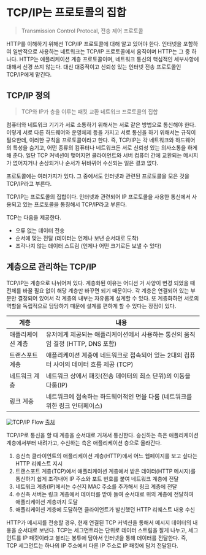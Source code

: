 # TCP/IP는 프로토콜의 집합

> Transmission Control Protocal, 전송 제어 프로토콜

HTTP를 이해하기 위해선 TCP/IP 프로토콜에 대해 알고 있어야 한다.
인터넷을 포함하여 일반적으로 사용하는 네트워크는 TCP/IP 프로토콜에서 움직이며 HTTP는 그 중 하나다.
HTTP는 애플리케이션 계층 프로토콜이며, 네트워크 통신의 핵심적인 세부사항에 대해서 신경 쓰지 않는다. 대신 대중적이고 신뢰성 있는 인터넷 전송 프로토콜인 TCP/IP에게 맡긴다.

## TCP/IP 정의

> TCP와 IP가 층을 이루는 패킷 교환 네트워크 프로토콜의 집합

컴퓨터와 네트워크 기기가 서로 소통하기 위해서는 서로 같은 방법으로 통신해야 한다.
이렇게 서로 다른 하드웨어와 운영체제 등을 가지고 서로 통신을 하기 위해서는 규칙이 필요한데, 이러한 규칙을 프로토콜이라고 한다.
즉, TCP/IP는 각 네트워크와 하드웨어의 특성을 숨기고, 어떤 종류의 컴퓨터나 네트워크든 서로 신뢰성 있는 의사소통을 하게 해 준다.
일단 TCP 커넥션이 맺어지면 클라이언트와 서버 컴퓨터 간에 교환되는 메시지가 없어지거나 손상되거나 순서가 뒤바뀌어 수신되는 일은 결코 없다.

프로토콜에는 여러가지가 있다. 그 중에서도 인터넷과 관련된 프로토콜을 모은 것을 TCP/IP라고 부른다.

TCP/IP는 프로토콜의 집합이다. 인터넷과 관련되어 IP 프로토콜을 사용한 통신에서 사용되고 있는 프로토콜을 통칭해서 TCP/IP라고 부른다.

TCP는 다음을 제공한다.
- 오류 없는 데이터 전송
- 순서에 맞는 전달 (데이터는 언제나 보낸 순서대로 도착)
- 조각나지 않는 데이터 스트림 (언제나 어떤 크기로든 보낼 수 있다)

## 계층으로 관리하는 TCP/IP

TCP/IP는 계층으로 나뉘어져 있다. 계층화된 이유는 어디선 거 사양이 변경 되었을 때 전체를 바꿀 필요 없이 해당 계층만 바꾸면 되기 때문이다. 각 계층은 연결되어 있는 부분만 결정되어 있어서 각 계층의 내부는 자유롭게 설계할 수 있다.
또 계층화하면 서로의 역할을 독립적으로 담당하기 때문에 설계를 편하게 할 수 있다는 장점이 있다.


|계층|내용|
|------|---|
|애플리케이션 계층|유저에게 제공되는 애플리케이션에서 사용하는 통신의 움직임 결정 (HTTP, DNS 포함)|
|트랜스포트 계층|애플리케이션 계층에 네트워크로 접속되어 있는 2대의 컴퓨터 사이의 데이터 흐름 제공 (TCP)|
|네트워크 계층|네트워크 상에서 패킷(전송 데이터의 최소 단위)의 이동을 다룸(IP)|
|링크 계층|네트워크에 접속하는 하드웨어적인 면을 다룸 (네트워크를 위한 링크 인터페이스)|

![TCP/IP Flow](https://docs.oracle.com/cd/E26505_01/html/E27061/figures/ipov.fig88.png)
[출처](https://docs.oracle.com/cd/E26505_01/html/E27061/ipov-29.html)

TCP/IP로 통신을 할 때 계층을 순서대로 거쳐서 통신한다. 송신하는 측은 애플리케이션 계층에서부터 내려가고, 수신하는 측은 애플리케이션 층으로 올라간다.
1) 송신측 클라이언트의 애플리케이션 계층(HTTP)에서 어느 웹페이지를 보고 싶다는 HTTP 리퀘스트 지시
2) 트랜스포트 계층(TCP)에서 애플리케이션 계층에서 받은 데이터(HTTP 메시지)를 통신하기 쉽게 조각내어 IP 주소와 포트 번호를 붙여 네트워크 계층에 전달
3) 네트워크 계층(IP)에서는 수신지 MAC 주소를 추가해서 링크 계층에 전달
4) 수신측 서버는 링크 계층에서 데이터를 받아 들여 순서대로 위의 계층에 전달하여 애플리케이션 계층까지 도달
5) 애플리케이션 계층에 도달하면 클라이언트가 발신했던 HTTP 리퀘스트 내용 수신

HTTP가 메시지를 전송할 경우, 현재 연결된 TCP 커넥션을 통해서 메시지 데이터의 내용을 순서대로 보낸다.
TCP는 세그먼트라는 단위로 데이터 스트림을 잘게 나누고, 세그먼트를 IP 패킷이라고 불리는 봉투에 담아서 인터넷을 통해 데이터를 전달한다.
즉, TCP 세그먼트는 하나의 IP 주소에서 다른 IP 주소로 IP 패킷에 담겨 전달된다.


